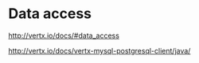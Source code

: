 # Data access

http://vertx.io/docs/#data_access

http://vertx.io/docs/vertx-mysql-postgresql-client/java/

